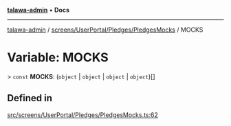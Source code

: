 [**talawa-admin**](../../../../../README.md) • **Docs**

***

[talawa-admin](../../../../../modules.md) / [screens/UserPortal/Pledges/PledgesMocks](../README.md) / MOCKS

# Variable: MOCKS

\> `const` **MOCKS**: (`object` \| `object` \| `object` \| `object`)[]

## Defined in

[src/screens/UserPortal/Pledges/PledgesMocks.ts:62](https://github.com/PalisadoesFoundation/talawa-admin/blob/d16b95ee179900e8e32a2296f14e948e6caea05b/src/screens/UserPortal/Pledges/PledgesMocks.ts#L62)
